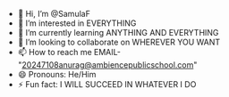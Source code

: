 - 👋 Hi, I’m @SamulaF
- 👀 I’m interested in EVERYTHING
- 🌱 I’m currently learning ANYTHING AND EVERYTHING
- 💞️ I’m looking to collaborate on WHEREVER YOU WANT
- 📫 How to reach me EMAIL- "20247108anurag@ambiencepublicschool.com"
- 😄 Pronouns: He/Him
- ⚡ Fun fact: I WILL SUCCEED IN WHATEVER I DO

<!---
SamulaF/SamulaF is a ✨ special ✨ repository because its `README.md` (this file) appears on your GitHub profile.
You can click the Preview link to take a look at your changes.
--->
